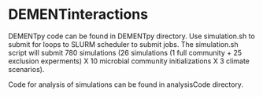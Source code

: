 # DEMENTinteractions
 
DEMENTpy code can be found in DEMENTpy directory. Use simulation.sh to submit for loops to SLURM scheduler to submit jobs.
The simulation.sh script will submit 780 simulations (26 simulations (1 full community + 25 exclusion experments) X 10 microbial community initializations X 3 climate scenarios).

Code for analysis of simulations can be found in analysisCode directory. 
